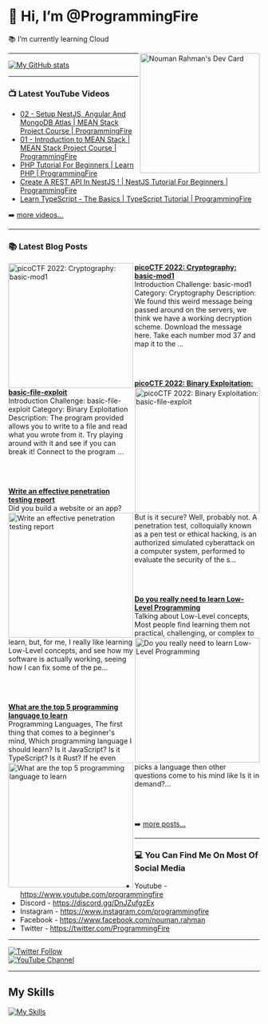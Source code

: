 # 👋 Hi, I’m @ProgrammingFire
📚 I’m currently learning Cloud

<div align="left">
  <a href="https://app.daily.dev/programmingfire"><img align="right" width="240" src="https://api.daily.dev/devcards/86dba213ca724d5892a77340b0410d32.png?r=orz" alt="Nouman Rahman's Dev Card"/></a>
</div>

---

[![My GitHub stats](https://github-readme-stats.vercel.app/api?username=programmingfire&theme=github_dark&show_icons=true)](https://github.com/anuraghazra/github-readme-stats)

---

### 📺 Latest YouTube Videos

<!-- YOUTUBE:START -->
- [02 - Setup NestJS, Angular And MongoDB Atlas | MEAN Stack Project Course | ProgrammingFire](https://www.youtube.com/watch?v=PffxVIxLGMU)
- [01 - Introduction to MEAN Stack | MEAN Stack Project Course | ProgrammingFire](https://www.youtube.com/watch?v=uCbo1Ix3SIA)
- [PHP Tutorial For Beginners | Learn PHP | ProgrammingFire](https://www.youtube.com/watch?v=YQqQHKgmKGc)
- [Create A REST API In NestJS ! | NestJS Tutorial For Beginners | ProgrammingFire](https://www.youtube.com/watch?v=q488cm7UQIo)
- [Learn TypeScript - The Basics | TypeScript Tutorial | ProgrammingFire](https://www.youtube.com/watch?v=gmxI1zjckPQ)
<!-- YOUTUBE:END -->

➡️ [more videos...](https://youtube.com/c/ProgrammingFire)

---

### 📚 Latest Blog Posts

<!-- HASHNODE_BLOG:START -->
<p align="left">
<a href="https://programmingfire.com/picoctf-2022-cryptography-basic-mod1" title="picoCTF 2022: Cryptography: basic-mod1"><img src="https://cdn.hashnode.com/res/hashnode/image/upload/v1665742359348/ksFKCdTnx.png" alt="picoCTF 2022: Cryptography: basic-mod1" width="250px" align="left" /></a>
<a href="https://programmingfire.com/picoctf-2022-cryptography-basic-mod1" title="picoCTF 2022: Cryptography: basic-mod1"><strong>picoCTF 2022: Cryptography: basic-mod1</strong></a>
<br/> Introduction
Challenge: basic-mod1
Category: Cryptography
Description:
We found this weird message being passed around on the servers, we think we have a working decryption scheme. Download the message here.
Take each number mod 37 and map it to the ... </p> <br/> <br/>
<p align="left">
<a href="https://programmingfire.com/picoctf-2022-binary-exploitation-basic-file-exploit" title="picoCTF 2022: Binary Exploitation: basic-file-exploit"><img src="https://cdn.hashnode.com/res/hashnode/image/upload/v1665736316500/d5FGyOzl2.png" alt="picoCTF 2022: Binary Exploitation: basic-file-exploit" width="250px" align="right" /></a>
<a href="https://programmingfire.com/picoctf-2022-binary-exploitation-basic-file-exploit" title="picoCTF 2022: Binary Exploitation: basic-file-exploit"><strong>picoCTF 2022: Binary Exploitation: basic-file-exploit</strong></a>
<br/> Introduction
Challenge: basic-file-exploit
Category: Binary Exploitation
Description: 
The program provided allows you to write to a file and read what you wrote from it. Try playing around with it and see if you can break it!
Connect to the program ... </p> <br/> <br/>
<p align="left">
<a href="https://programmingfire.com/write-an-effective-penetration-testing-report" title="Write an effective penetration testing report"><img src="https://cdn.hashnode.com/res/hashnode/image/upload/v1665578411953/RXDk6N26J.png" alt="Write an effective penetration testing report" width="250px" align="left" /></a>
<a href="https://programmingfire.com/write-an-effective-penetration-testing-report" title="Write an effective penetration testing report"><strong>Write an effective penetration testing report</strong></a>
<br/> Did you build a website or an app? But is it secure? Well, probably not. A penetration test, colloquially known as a pen test or ethical hacking, is an authorized simulated cyberattack on a computer system, performed to evaluate the security of the s... </p> <br/> <br/>
<p align="left">
<a href="https://programmingfire.com/do-you-really-need-to-learn-low-level-programming" title="Do you really need to learn Low-Level
Programming"><img src="https://cdn.hashnode.com/res/hashnode/image/upload/v1665139653799/TrWcrV3Xa.png" alt="Do you really need to learn Low-Level
Programming" width="250px" align="right" /></a>
<a href="https://programmingfire.com/do-you-really-need-to-learn-low-level-programming" title="Do you really need to learn Low-Level
Programming"><strong>Do you really need to learn Low-Level
Programming</strong></a>
<br/> Talking about Low-Level concepts, Most people find learning them not practical, challenging, or complex to learn, but, for me, I really like learning Low-Level concepts, and see how my software is actually working, seeing how I can fix some of the pe... </p> <br/> <br/>
<p align="left">
<a href="https://programmingfire.com/the-top-5-programming-language-to-learn" title="What are the top 5 programming language to learn"><img src="https://cdn.hashnode.com/res/hashnode/image/upload/v1664474231084/Oujvsjy-C.png" alt="What are the top 5 programming language to learn" width="250px" align="left" /></a>
<a href="https://programmingfire.com/the-top-5-programming-language-to-learn" title="What are the top 5 programming language to learn"><strong>What are the top 5 programming language to learn</strong></a>
<br/> Programming Languages, The first thing that comes to a beginner's mind, Which programming language I should learn? Is it JavaScript? Is it TypeScript? Is it Rust? If he even picks a language then other questions come to his mind like Is it in demand?... </p> <br/> <br/>
<!-- HASHNODE_BLOG:END -->


➡️ [more posts...](https://programmingfire.com/)

---

### 💻 You Can Find Me On Most Of Social Media

* Youtube - https://www.youtube.com/programmingfire
* Discord - https://discord.gg/DnJZufgzEx
* Instagram - https://www.instagram.com/programmingfire
* Facebook - https://www.facebook.com/nouman.rahman
* Twitter - https://twitter.com/ProgrammingFire

---

[![Twitter Follow](https://img.shields.io/twitter/follow/ProgrammingFire?label=Follow%20On%20Twitter&style=social)](https://twitter.com/ProgrammingFire)
<br>
[![YouTube Channel](https://img.shields.io/youtube/channel/subscribers/UCWOD0-JKR1WfpEf_MhdY2pw?label=Subscribe%20On%20YouTube&style=social)](https://youtube.com/c/ProgrammingFire)

---

## My Skills
[![My Skills](https://skillicons.dev/icons?i=dotnet,cs,js,ts,html,css,wasm,git,vscode,docker,kubernetes,redis,postgres,mongodb,md,linux,graphql,go,figma)](https://skillicons.dev)
